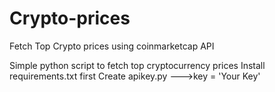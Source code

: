 # Crypto-prices
Fetch Top Crypto prices using coinmarketcap API

Simple python script to fetch top cryptocurrency prices
Install requirements.txt first
Create apikey.py
--->key = 'Your Key'

